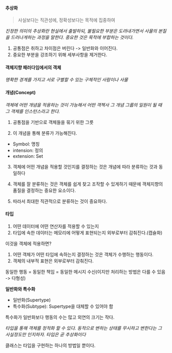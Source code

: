#### 추상화

> 사실보다는 직관성에, 정확성보다는 목적에 집중하여 

*진정한 의미의 추상화란 현실에서 출발하되, 불필요한 부분은 도려내가면서 사물의 본질을 드러나게하는 과정을 말한다. 중요한 것은 목적에 부합하는 것이다.*

1. 공통점은 취하고 차이점은 버린다 -> 일반화와 이어진다.
2. 중요한 부분을 강조하기 위해 세부사항을 제거한다.



#### 객체지향 패러다임에서의 객체

*명확한 경계를 가지고 서로 구별할 수 있는 구체적인 사람이나 사물*



#### 개념(Concept)

*객체에 어떤 개념을 적용하는 것이 가능해서 어떤 객첵사 그 개념 그룹의 일원이 될 때 그 객체를 인스턴스라고 한다.*

1. 공통점을 기반으로 객체들을 묶기 위한 그릇

2. 이 개념을 통해 분류가 가능해진다.

- Symbol: 명칭 
- intension: 정의
- extension: Set

3. 객체에 어떤 개념을 적용할 것인지를 결정하는 것은 개념에 따라 분류하는 것과 동일하다

4. 객체를 잘 분류하는 것은 객체를 쉽게 찾고 조작할 수 있게하기 때문에 객체지향의 품질을 결정하는 중요한 요소이다.
5. 따라서 최대한 직관적으로 분류하는 것이 중요하다.





#### 타입

1. 어떤 데이터에 어떤 연산자를 적용할 수 있는지
2. 타입에 속한 데이터는 메모리에 어떻게 표현되는지 외부로부터 감춰진다.(캡슐화)

이것을 객체에 적용하면? 

1. 어떤 객체가 어떤 타입에 속하는지 결정하는 것은 객체가 수행하는 행동이다.
2. 객체의 내부적 표현은 외부로부터 감춰진다.

동일한 행동 = 동일한 책임 = 동일한 메시지 수신(이지만 처리하는 방법은 다를 수 있음 -> 다형성)



**일반화와 특수화**

- 일반화(Supertype)
- 특수화(Subtype): Supertype을 대체할 수 있어야 함 

특수화가 일반화보다 행동의 수는 많고 외연의 크기는 작다.



*타입을 통해 객체를 정적화 할 수 있다. 동적으로 변하는 상태를 무시하고 변한다는 그 사실정도만 인지하자. 타입은 곧 추상화이다*



클래스는 타입을 구현하는 하나의 방법일 뿐이다.





